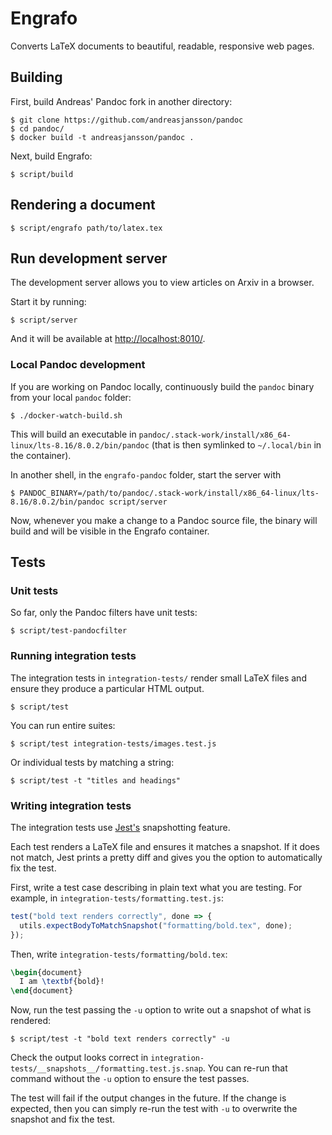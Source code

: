 # Engrafo

Converts LaTeX documents to beautiful, readable, responsive web pages.

## Building

First, build Andreas' Pandoc fork in another directory:

    $ git clone https://github.com/andreasjansson/pandoc
    $ cd pandoc/
    $ docker build -t andreasjansson/pandoc .

Next, build Engrafo:

    $ script/build

## Rendering a document

    $ script/engrafo path/to/latex.tex

## Run development server

The development server allows you to view articles on Arxiv in a browser.

Start it by running:

    $ script/server

And it will be available at [http://localhost:8010/](http://localhost:8010/).

### Local Pandoc development

If you are working on Pandoc locally, continuously build the `pandoc` binary from your local `pandoc` folder:

    $ ./docker-watch-build.sh

This will build an executable in `pandoc/.stack-work/install/x86_64-linux/lts-8.16/8.0.2/bin/pandoc` (that is then symlinked to `~/.local/bin` in the container).

In another shell, in the `engrafo-pandoc` folder, start the server with

    $ PANDOC_BINARY=/path/to/pandoc/.stack-work/install/x86_64-linux/lts-8.16/8.0.2/bin/pandoc script/server

Now, whenever you make a change to a Pandoc source file, the binary will build and will be visible in the Engrafo container.

## Tests

### Unit tests

So far, only the Pandoc filters have unit tests:

    $ script/test-pandocfilter

### Running integration tests

The integration tests in `integration-tests/` render small LaTeX files and ensure they produce a particular HTML output.

    $ script/test

You can run entire suites:

    $ script/test integration-tests/images.test.js

Or individual tests by matching a string:

    $ script/test -t "titles and headings"

### Writing integration tests

The integration tests use [Jest's](http://facebook.github.io/jest/) snapshotting feature.

Each test renders a LaTeX file and ensures it matches a snapshot. If it does not match, Jest prints a pretty diff and gives you the option to automatically fix the test.

First, write a test case describing in plain text what you are testing. For example, in `integration-tests/formatting.test.js`:

```javascript
test("bold text renders correctly", done => {
  utils.expectBodyToMatchSnapshot("formatting/bold.tex", done);
});
```

Then, write `integration-tests/formatting/bold.tex`:

```latex
\begin{document}
  I am \textbf{bold}!
\end{document}
```

Now, run the test passing the `-u` option to write out a snapshot of what is rendered:

    $ script/test -t "bold text renders correctly" -u

Check the output looks correct in `integration-tests/__snapshots__/formatting.test.js.snap`. You can re-run that command without the `-u` option to ensure the test passes.

The test will fail if the output changes in the future. If the change is expected, then you can simply re-run the test with `-u` to overwrite the snapshot and fix the test.
